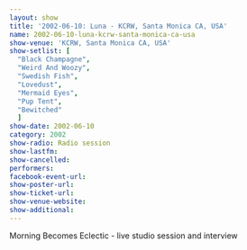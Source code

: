 ```yaml
---
layout: show
title: '2002-06-10: Luna - KCRW, Santa Monica CA, USA'
name: 2002-06-10-luna-kcrw-santa-monica-ca-usa
show-venue: 'KCRW, Santa Monica CA, USA'
show-setlist: [
  "Black Champagne",
  "Weird And Woozy",
  "Swedish Fish",
  "Lovedust",
  "Mermaid Eyes",
  "Pup Tent",
  "Bewitched"
  ]
show-date: 2002-06-10
category: 2002
show-radio: Radio session
show-lastfm: 
show-cancelled: 
performers: 
facebook-event-url: 
show-poster-url: 
show-ticket-url: 
show-venue-website: 
show-additional: 
---
```


Morning Becomes Eclectic - live studio session and interview